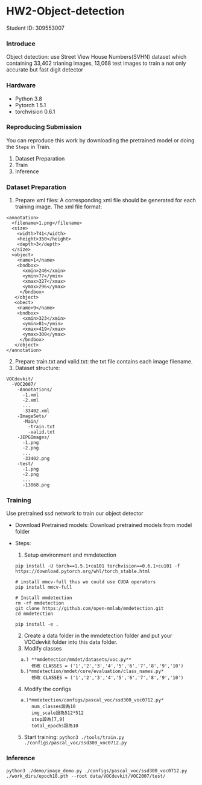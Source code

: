 # HW2-Object-detection
Student ID: 309553007

### Introduce
Object detection: 
use Street View House Numbers(SVHN) dataset which containing 33,402 trianing images, 13,068 test images to train a not only accurate but fast digit detector

### Hardware
* Python 3.8
* Pytorch 1.5.1
* torchvision 0.6.1

### Reproducing Submission
You can reproduce this work by downloading  the pretrained model or doing the ```Steps``` in Train.
1. Dataset Preparation
2. Train
3. Inference

### Dataset Preparation
1. Prepare xml files: A corresponding xml file should be generated for each training image.
The xml file format:
```
<annotation>
  <filename>1.png</filename>
  <size>
    <width>741</width>
    <height>350</height>
    <depth>3</depth>
  </size>
  <object>
    <name>1</name>
    <bndbox>
      <xmin>246</xmin>
      <ymin>77</ymin>
      <xmax>327</xmax>
      <ymax>296</ymax>
     </bndbox>
   </object>
   <obect>
    <name>9</name>
    <bndbox>
      <xmin>323</xmin>
      <ymin>81</ymin>
      <xmax>419</xmax>
      <ymax>300</ymax>
     </bndbox>
   </object>
</annotation>
```
2. Prepare train.txt and valid.txt: the txt file contains each image filename.
3. Dataset structure:
```
VOCdevkit/
  -VOC2007/
    -Annotations/
      -1.xml
      -2.xml
      ...
      -33402.xml
    -ImageSets/
      -Main/
        -train.txt
        -valid.txt
    -JEPGImages/
      -1.png
      -2.png
      ...
      -33402.png
    -test/
      -1.png
      -2.png
      ...
      -13068.png
```

### Training
Use pretrained ssd network to train our object detector
* Download Pretrained models:
Download pretrained models from model folder
* Steps:
  1. Setup environment and mmdetection
  ```
  pip install -U torch==1.5.1+cu101 torchvision==0.6.1+cu101 -f https://download.pytorch.org/whl/torch_stable.html

  # install mmcv-full thus we could use CUDA operators
  pip install mmcv-full

  # Install mmdetection
  rm -rf mmdetection
  git clone https://github.com/open-mmlab/mmdetection.git
  cd mmdetection

  pip install -e .
  ```
  2. Create a data folder in the mmdetection folder and put your VOCdevkit folder into this data folder.
  3. Modify classes
  ```
    a.) **mmdetection/mmdet/datasets/voc.py**
        修改 CLASSES = ('1','2','3','4','5','6','7','8','9','10')
    b.)*mmdetection/mmdet/core/evaluation/class_names.py*
        修改 CLASSES = ('1','2','3','4','5','6','7','8','9','10')
  ```
    
  4. Modify the configs
  ```
    a.)*mmdetection/configs/pascal_voc/ssd300_voc0712.py*
        num_classes設為10
        img_scale設為512*512
        step設為[7,9]
        total_epochs設為10
  ```
  5. Start training:
  ```python3 ./tools/train.py ./configs/pascal_voc/ssd300_voc0712.py```
  

### Inference
```python3 ./demo/image_demo.py ./configs/pascal_voc/ssd300_voc0712.py ./work_dirs/epoch10.pth --root data/VOCdevkit/VOC2007/test/```
